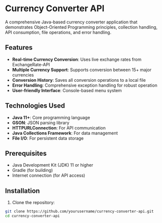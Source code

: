 # Currency Converter API

A comprehensive Java-based currency converter application that demonstrates Object-Oriented Programming principles, collection handling, API consumption, file operations, and error handling.

## Features

- **Real-time Currency Conversion**: Uses live exchange rates from ExchangeRate-API
- **Multiple Currency Support**: Supports conversion between 15+ major currencies
- **Conversion History**: Saves all conversion operations to a local file
- **Error Handling**: Comprehensive exception handling for robust operation
- **User-friendly Interface**: Console-based menu system

## Technologies Used

- **Java 11+**: Core programming language
- **GSON**: JSON parsing library
- **HTTPURLConnection**: For API communication
- **Java Collections Framework**: For data management
- **File I/O**: For persistent data storage

## Prerequisites

- Java Development Kit (JDK) 11 or higher
- Gradle (for building)
- Internet connection (for API access)

## Installation

1. Clone the repository:
```bash
git clone https://github.com/yourusername/currency-converter-api.git
cd currency-converter-api